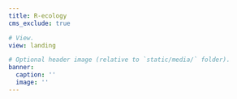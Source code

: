 ```yaml
---
title: R-ecology
cms_exclude: true

# View.
view: landing

# Optional header image (relative to `static/media/` folder).
banner:
  caption: ''
  image: ''
---
```

